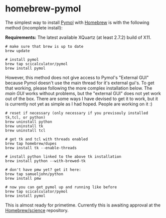 homebrew-pymol
==========

The simplest way to install [Pymol][pymol] with [Homebrew][hb] is with
the following method (incomplete install):

**Requirements:** The latest available XQuartz (at least 2.7.2) build of
X11.

```
# make sure that brew is up to date
brew update

# install pymol
brew tap scicalculator/pymol
brew install pymol
```

However, this method does not give access to Pymol's "External GUI"
because Pymol doesn't use the main thread for it's external gui's. To
get that working, please following the more complex installation below.
The *main GUI* works without problems, but the "external GUI" does not
yet work out of the box. There are some ways I have devised to get it to
work, but it is currently not yet as simple as I had hoped. People are
working on it :)

```
# reset if necessary (only necessary if you previsouly installed tk,tcl, or python)
brew uninstall python
brew uninstall tk
brew uninstall tcl

# get tk and tcl with threads enabled 
brew tap homebrew/dupes
brew install tk --enable-threads

# install python linked to the above tk installation
brew install python --with-brewed-tk

# don't have pmw yet? get it here:
brew tap samueljohn/python
brew install pmw

# now you can get pymol up and running like before
brew tap scicalculator/pymol
brew install pymol
```

This is almost ready for primetime. Currently this is awaiting approval at the
[Homebrew/science][hbsci] repository.


[hb]:http://mxcl.github.com/homebrew/
[hbsci]:https://github.com/Homebrew/homebrew-science
[pymol]:http://pymol.org
